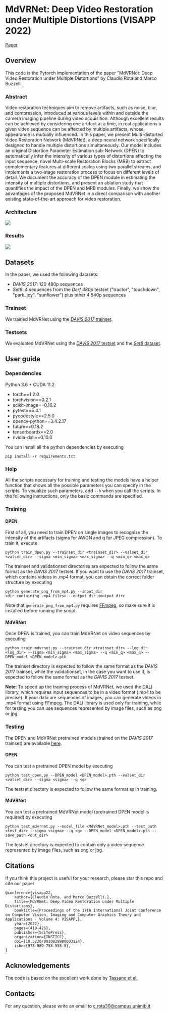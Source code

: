 # MdVRNet: Deep Video Restoration under Multiple Distortions (VISAPP 2022)

[Paper](https://www.scitepress.org/PublishedPapers/2022/108289/108289.pdf)

## Overview
This code is the Pytorch implementation of the paper "MdVRNet: Deep Video Restoration under Multiple Distortions" by Claudio Rota and Marco Buzzelli.

### Abstract
Video restoration techniques aim to remove artifacts, such as noise, blur, and compression, introduced at various levels within and outside the camera imaging pipeline during video acquisition. 
Although excellent results can be achieved by considering one artifact at a time, in real applications a given video sequence can be affected by multiple artifacts, whose appearance is mutually influenced.
In this paper, we present Multi-distorted Video Restoration Network (MdVRNet), a deep neural network specifically designed to handle multiple distortions simultaneously.
Our model includes an original Distortion Parameter Estimation sub-Network (DPEN) to automatically infer the intensity of various types of distortions affecting the input sequence, novel Multi-scale Restoration Blocks (MRB) to extract complementary features at different scales using two parallel streams, and implements a two-stage restoration process to focus on different levels of detail.
We document the accuracy of the DPEN module in estimating the intensity of multiple distortions, and present an ablation study that quantifies the impact of the DPEN and MRB modules. Finally, we show the advantages of the proposed MdVRNet in a direct comparison with another existing state-of-the-art approach for video restoration.

### Architecture
![](https://github.com/claudiom4sir/MdVRNet/blob/main/images/mdvrnet.png)
### Results
![](https://github.com/claudiom4sir/MdVRNet/blob/main/images/results.png)

## Datasets
In the paper, we used the following datasets:
- *DAVIS 2017*: 120 480p sequences
- *Set8*: 4 sequences from the *Derf 480p* testset ("tractor", "touchdown", "park_joy", "sunflower") plus other 4 540p sequences
### Trainset
We trained MdVRNet using the [*DAVIS 2017* trainset](https://drive.google.com/file/d/196P_mV3iEgckfwC5L80SpH2SIaLJ6_DH/view?usp=share_link).
### Testsets
We evaluated MdVRNet using the [*DAVIS 2017* testset](https://drive.google.com/file/d/1seZVrqSlbx89fd43FOQUk0YVli64hEe1/view?usp=share_link) and the [*Set8* dataset](https://drive.google.com/file/d/1-IytevOg9GszBrtIobESuuygYsNVxbNF/view?usp=share_link). 

## User guide

### Dependencies
Python 3.6 + CUDA 11.2
- torch==1.2.0 
- torchvision==0.2.1
- scikit-image==0.16.2
- pytest==5.4.1
- pycodestyle==2.5.0
- opencv-python==3.4.2.17
- future==0.18.2
- tensorboardx==2.0
- nvidia-dali==0.10.0

You can install all the python dependencies by executing
```
pip install -r requirements.txt
```
### Help
All the scripts necessary for training and testing the models have a helper function that shows all the possible parameters you can specify in the scripts. To visualize such parameters, add ```--h``` when you call the scripts. In the following instructions, only the basic commands are specified.
### Training
#### DPEN
First of all, you need to train DPEN on single images to recognize the intensity of the artifacts (sigma for AWGN and q for JPEG compression). To train it, execute
```
python train_dpen.py --trainset_dir <trainset_dir> --valset_dir <valset_dir> --sigma <min_sigma> <max_sigma> --q <min_q> <max_q>
```
The trainset and validationset directories are expected to follow the same format as the *DAVIS 2017* testset.
If you want to use the *DAVIS 2017* trainset, which contains videos in .mp4 format, you can obtain the correct folder structure by executing
```
python generate_png_from_mp4.py --input_dir <dir_containing_.mp4_files> --output_dir <output_dir>
```
Note that ```generate_png_from_mp4.py``` requires [FFmpeg](https://www.ffmpeg.org/), so make sure it is installed before running the script.
#### MdVRNet
Once DPEN is trained, you can train MdVRNet on video sequences by executing
```
python train_mdvrnet.py --trainset_dir <trainset_dir> --log_dir <log_dir> --sigma <min_sigma> <max_sigma> --q <min_q> <max_q> --DPEN_model <DPEN_model>.pth
```
The trainset directory is expected to follow the same format as the *DAVIS 2017* trainset, while the validationset, in the case you want to use it, is expected to follow the same format as the *DAVIS 2017* testset.

**Note**: To speed up the training process of MdVRNet, we used the [DALI](https://developer.nvidia.com/dali) library, which requires input sequences to be in a video format (.mp4 to be precise). If your data are sequences of images, you can generate videos in .mp4 format using [FFmpeg](https://www.ffmpeg.org/). The DALI library is used only for training, while for testing you can use sequences represented by image files, such as png or jpg.

### Testing
The DPEN and MdVRNet pretrained models (trained on the *DAVIS 2017* trainset) are available [here](https://github.com/claudiom4sir/MdVRNet/tree/main/pretrained_models).
#### DPEN
You can test a pretrained DPEN model by executing
```
python test_dpen.py --DPEN_model <DPEN_model>.pth --valset_dir <valset_dir> --sigma <sigma> --q <q>
```
The testset directory is expected to follow the same format as in training.
#### MdVRNet
You can test a pretrained MdVRNet model (pretrained DPEN model is required) by executing
```
python test_mdvrnet.py --model_file <MdVRNet_model>.pth --test_path <test_dir> --sigma <sigma> --q <q> --DPEN_model <DPEN_model>.pth --save_path <out_dir>
```
The testset directory is expected to contain only a video sequence represented by image files, such as png or jpg.

## Citations
If you think this project is useful for your research, please star this repo and cite our paper
```
@conference{visapp22,
    author={Claudio Rota. and Marco Buzzelli.},
    title={MdVRNet: Deep Video Restoration under Multiple Distortions},
    booktitle={Proceedings of the 17th International Joint Conference on Computer Vision, Imaging and Computer Graphics Theory and Applications - Volume 4: VISAPP,},
    year={2022},
    pages={419-426},
    publisher={SciTePress},
    organization={INSTICC},
    doi={10.5220/0010828900003124},
    isbn={978-989-758-555-5},
}
```

## Acknowledgements
The code is based on the excellent work done by [Tassano et al.](https://github.com/m-tassano/fastdvdnet)

## Contacts
For any question, please write an email to c.rota30@campus.unimib.it
